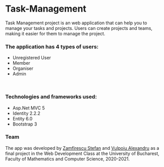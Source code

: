 # Task-Management

Task Management project is an web application that can help you to manage your tasks and projects. 
Users can create projects and teams, making it easier for them to manage the project.

### The application has 4 types of users:
 - Unregistered User
 - Member
 - Organiser
 - Admin
 
<br/>

### Technologies and frameworks used:
 - Asp.Net MVC 5 
 - Identity 2.2.2
 - Entity 6.0 
 - Bootstrap 3
 
### Team
The app was developed by [Zamfirescu Stefan](https://github.com/ZamfirescuStefan) and [Vulpoiu Alexandru](https://github.com/AlexVulpoiu) as a final project in the Web Development Class at the University of Bucharest, Faculty of Mathematics and Computer Science, 2020-2021.
